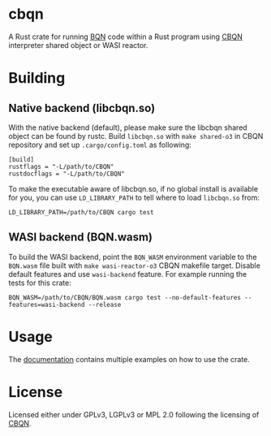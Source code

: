 # cbqn

A Rust crate for running [BQN](https://mlochbaum.github.io/BQN) code within a Rust program using [CBQN](https://github.com/dzaima/CBQN) interpreter shared object or WASI reactor.

# Building

## Native backend (libcbqn.so)

With the native backend (default), please make sure the libcbqn shared object can be found by rustc. Build `libcbqn.so` with `make shared-o3` in CBQN repository and set up `.cargo/config.toml` as following:

```
[build]
rustflags = "-L/path/to/CBQN"
rustdocflags = "-L/path/to/CBQN"
```

To make the executable aware of libcbqn.so, if no global install is available for you, you can use `LD_LIBRARY_PATH` to tell where to load `libcbqn.so` from:

```
LD_LIBRARY_PATH=/path/to/CBQN cargo test
```

## WASI backend (BQN.wasm)

To build the WASI backend, point the `BQN_WASM` environment variable to the `BQN.wasm` file built with `make wasi-reactor-o3` CBQN makefile target. Disable default features and use `wasi-backend` feature. For example running the tests for this crate:

```
BQN_WASM=/path/to/CBQN/BQN.wasm cargo test --no-default-features --features=wasi-backend --release
```

# Usage

The [documentation](https://detegr.github.io/cbqn-rs/cbqn) contains multiple examples on how to use the crate.

# License

Licensed either under GPLv3, LGPLv3 or MPL 2.0 following the licensing of [CBQN](https://github.com/dzaima/CBQN/).
